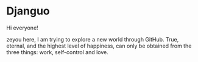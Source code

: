 # Djanguo

Hi everyone!

zeyou here, I am trying to explore a new world through GitHub.
True, eternal, and the highest level of happiness, can only be obtained from the three things: work, self-control and love.
